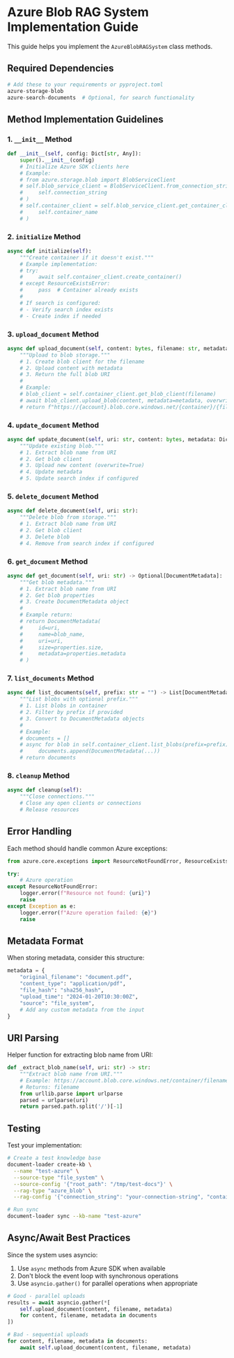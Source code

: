 # Azure Blob RAG System Implementation Guide

This guide helps you implement the `AzureBlobRAGSystem` class methods.

## Required Dependencies

```python
# Add these to your requirements or pyproject.toml
azure-storage-blob
azure-search-documents  # Optional, for search functionality
```

## Method Implementation Guidelines

### 1. `__init__` Method

```python
def __init__(self, config: Dict[str, Any]):
    super().__init__(config)
    # Initialize Azure SDK clients here
    # Example:
    # from azure.storage.blob import BlobServiceClient
    # self.blob_service_client = BlobServiceClient.from_connection_string(
    #     self.connection_string
    # )
    # self.container_client = self.blob_service_client.get_container_client(
    #     self.container_name
    # )
```

### 2. `initialize` Method

```python
async def initialize(self):
    """Create container if it doesn't exist."""
    # Example implementation:
    # try:
    #     await self.container_client.create_container()
    # except ResourceExistsError:
    #     pass  # Container already exists
    # 
    # If search is configured:
    # - Verify search index exists
    # - Create index if needed
```

### 3. `upload_document` Method

```python
async def upload_document(self, content: bytes, filename: str, metadata: Dict[str, Any]) -> str:
    """Upload to blob storage."""
    # 1. Create blob client for the filename
    # 2. Upload content with metadata
    # 3. Return the full blob URI
    # 
    # Example:
    # blob_client = self.container_client.get_blob_client(filename)
    # await blob_client.upload_blob(content, metadata=metadata, overwrite=True)
    # return f"https://{account}.blob.core.windows.net/{container}/{filename}"
```

### 4. `update_document` Method

```python
async def update_document(self, uri: str, content: bytes, metadata: Dict[str, Any]):
    """Update existing blob."""
    # 1. Extract blob name from URI
    # 2. Get blob client
    # 3. Upload new content (overwrite=True)
    # 4. Update metadata
    # 5. Update search index if configured
```

### 5. `delete_document` Method

```python
async def delete_document(self, uri: str):
    """Delete blob from storage."""
    # 1. Extract blob name from URI
    # 2. Get blob client
    # 3. Delete blob
    # 4. Remove from search index if configured
```

### 6. `get_document` Method

```python
async def get_document(self, uri: str) -> Optional[DocumentMetadata]:
    """Get blob metadata."""
    # 1. Extract blob name from URI
    # 2. Get blob properties
    # 3. Create DocumentMetadata object
    # 
    # Example return:
    # return DocumentMetadata(
    #     id=uri,
    #     name=blob_name,
    #     uri=uri,
    #     size=properties.size,
    #     metadata=properties.metadata
    # )
```

### 7. `list_documents` Method

```python
async def list_documents(self, prefix: str = "") -> List[DocumentMetadata]:
    """List blobs with optional prefix."""
    # 1. List blobs in container
    # 2. Filter by prefix if provided
    # 3. Convert to DocumentMetadata objects
    # 
    # Example:
    # documents = []
    # async for blob in self.container_client.list_blobs(prefix=prefix):
    #     documents.append(DocumentMetadata(...))
    # return documents
```

### 8. `cleanup` Method

```python
async def cleanup(self):
    """Close connections."""
    # Close any open clients or connections
    # Release resources
```

## Error Handling

Each method should handle common Azure exceptions:

```python
from azure.core.exceptions import ResourceNotFoundError, ResourceExistsError

try:
    # Azure operation
except ResourceNotFoundError:
    logger.error(f"Resource not found: {uri}")
    raise
except Exception as e:
    logger.error(f"Azure operation failed: {e}")
    raise
```

## Metadata Format

When storing metadata, consider this structure:

```python
metadata = {
    "original_filename": "document.pdf",
    "content_type": "application/pdf",
    "file_hash": "sha256_hash",
    "upload_time": "2024-01-20T10:30:00Z",
    "source": "file_system",
    # Add any custom metadata from the input
}
```

## URI Parsing

Helper function for extracting blob name from URI:

```python
def _extract_blob_name(self, uri: str) -> str:
    """Extract blob name from URI."""
    # Example: https://account.blob.core.windows.net/container/filename
    # Returns: filename
    from urllib.parse import urlparse
    parsed = urlparse(uri)
    return parsed.path.split('/')[-1]
```

## Testing

Test your implementation:

```bash
# Create a test knowledge base
document-loader create-kb \
  --name "test-azure" \
  --source-type "file_system" \
  --source-config '{"root_path": "/tmp/test-docs"}' \
  --rag-type "azure_blob" \
  --rag-config '{"connection_string": "your-connection-string", "container_name": "test"}'

# Run sync
document-loader sync --kb-name "test-azure"
```

## Async/Await Best Practices

Since the system uses asyncio:

1. Use `async` methods from Azure SDK when available
2. Don't block the event loop with synchronous operations
3. Use `asyncio.gather()` for parallel operations when appropriate

```python
# Good - parallel uploads
results = await asyncio.gather(*[
    self.upload_document(content, filename, metadata)
    for content, filename, metadata in documents
])

# Bad - sequential uploads
for content, filename, metadata in documents:
    await self.upload_document(content, filename, metadata)
```